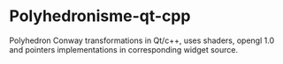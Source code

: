 # Polyhedronisme-qt-cpp
Polyhedron Conway transformations in Qt/c++, uses shaders, opengl 1.0 and pointers implementations in corresponding widget source.


